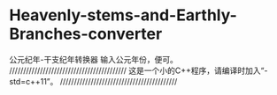 # Heavenly-stems-and-Earthly-Branches-converter
公元纪年-干支纪年转换器
输入公元年份，便可。
//////////////////////////////////////////
这是一个小的C++程序，请编译时加入“-std=c++11”。
//////////////////////////////////////////

